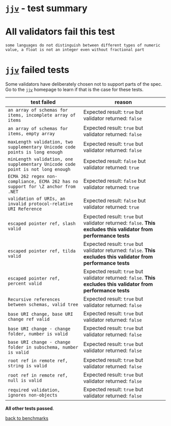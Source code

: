 # [`jjv`](https://github.com/acornejo/jjv) - test summary

# All validators fail this test

`some languages do not distinguish between different types of numeric value, a float is not an integer even without fractional part`

# [`jjv`](https://github.com/acornejo/jjv) failed tests

Some validators have deliberately chosen not to support parts of the spec. Go to the [`jjv`](https://github.com/acornejo/jjv) homepage to learn if
that is the case for these tests.

|test failed|reason
|-----------|------
|`an array of schemas for items, incomplete array of items`|Expected result: `true` but validator returned: `false`
|`an array of schemas for items, empty array`|Expected result: `true` but validator returned: `false`
|`maxLength validation, two supplementary Unicode code points is long enough`|Expected result: `true` but validator returned: `false`
|`minLength validation, one supplementary Unicode code point is not long enough`|Expected result: `false` but validator returned: `true`
|`ECMA 262 regex non-compliance, ECMA 262 has no support for \Z anchor from .NET`|Expected result: `false` but validator returned: `true`
|`validation of URIs, an invalid protocol-relative URI Reference`|Expected result: `false` but validator returned: `true`
|`escaped pointer ref, slash valid`|Expected result: `true` but validator returned: `false`. **This excludes this validator from performance tests**
|`escaped pointer ref, tilda valid`|Expected result: `true` but validator returned: `false`. **This excludes this validator from performance tests**
|`escaped pointer ref, percent valid`|Expected result: `true` but validator returned: `false`. **This excludes this validator from performance tests**
|`Recursive references between schemas, valid tree`|Expected result: `true` but validator returned: `false`
|`base URI change, base URI change ref valid`|Expected result: `true` but validator returned: `false`
|`base URI change - change folder, number is valid`|Expected result: `true` but validator returned: `false`
|`base URI change - change folder in subschema, number is valid`|Expected result: `true` but validator returned: `false`
|`root ref in remote ref, string is valid`|Expected result: `true` but validator returned: `false`
|`root ref in remote ref, null is valid`|Expected result: `true` but validator returned: `false`
|`required validation, ignores non-objects`|Expected result: `true` but validator returned: `false`

**All other tests passed**.

[back to benchmarks](https://github.com/ebdrup/json-schema-benchmark)